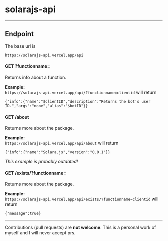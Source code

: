 # solarajs-api
---

## Endpoint
The base url is
```
https://solarajs-api.vercel.app/api
```

#### GET ?functionname=
Returns info about a function.

**Example:**<br>
`https://solarajs-api.vercel.app/api/?functionname=clientid` will return
```
{"info":{"name":"$clientID","description":"Returns the bot's user ID.","args":"none","alias":"$botID"}}
```

#### GET /about
Returns more about the package.

**Example:**<br>
`https://solarajs-api.vercel.app/api/about` will return
```
{"info":{"name":"Solara.js","version":"0.0.1"}}
```
*This example is probably outdated!*

#### GET /exists/?functionname=
Returns more about the package.

**Example:**<br>
`https://solarajs-api.vercel.app/api/exists/?functionname=clientid` will return
```
{"message":true}
```

---
Contributions (pull requests) are **not welcome**. This is a personal work of myself and I will never accept prs.